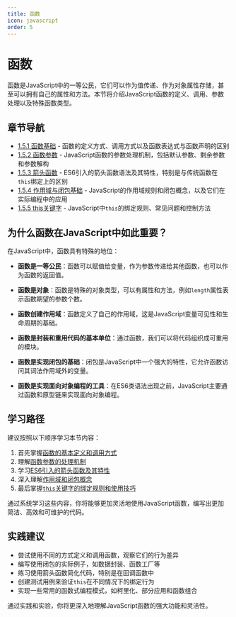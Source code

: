 ```yaml
---
title: 函数
icon: javascript
order: 5
---
```


# 函数

函数是JavaScript中的一等公民，它们可以作为值传递、作为对象属性存储，甚至可以拥有自己的属性和方法。本节将介绍JavaScript函数的定义、调用、参数处理以及特殊函数类型。

## 章节导航

- [1.5.1 函数基础](./1.5.1-函数基础.md) - 函数的定义方式、调用方式以及函数表达式与函数声明的区别
- [1.5.2 函数参数](./1.5.2-函数参数.md) - JavaScript函数的参数处理机制，包括默认参数、剩余参数和参数解构
- [1.5.3 箭头函数](./1.5.3-箭头函数.md) - ES6引入的箭头函数语法及其特性，特别是与传统函数在`this`绑定上的区别
- [1.5.4 作用域与闭包基础](./1.5.4-作用域与闭包基础.md) - JavaScript的作用域规则和闭包概念，以及它们在实际编程中的应用
- [1.5.5 this关键字](./1.5.5-this关键字.md) - JavaScript中`this`的绑定规则、常见问题和控制方法

## 为什么函数在JavaScript中如此重要？

在JavaScript中，函数具有特殊的地位：

- **函数是一等公民**：函数可以赋值给变量，作为参数传递给其他函数，也可以作为函数的返回值。

- **函数是对象**：函数是特殊的对象类型，可以有属性和方法，例如`length`属性表示函数期望的参数个数。

- **函数创建作用域**：函数定义了自己的作用域，这是JavaScript变量可见性和生命周期的基础。

- **函数是封装和重用代码的基本单位**：通过函数，我们可以将代码组织成可重用的模块。

- **函数是实现闭包的基础**：闭包是JavaScript中一个强大的特性，它允许函数访问其词法作用域外的变量。

- **函数是实现面向对象编程的工具**：在ES6类语法出现之前，JavaScript主要通过函数和原型链来实现面向对象编程。

## 学习路径

建议按照以下顺序学习本节内容：

1. 首先掌握[函数的基本定义和调用方式](./1.5.1-函数基础.md)
2. 理解[函数参数的处理机制](./1.5.2-函数参数.md)
3. 学习[ES6引入的箭头函数及其特性](./1.5.3-箭头函数.md)
4. 深入理解[作用域和闭包概念](./1.5.4-作用域与闭包基础.md)
5. 最后掌握[`this`关键字的绑定规则和使用技巧](./1.5.5-this关键字.md)

通过系统学习这些内容，你将能够更加灵活地使用JavaScript函数，编写出更加简洁、高效和可维护的代码。

## 实践建议

- 尝试使用不同的方式定义和调用函数，观察它们的行为差异
- 编写使用闭包的实际例子，如数据封装、函数工厂等
- 练习使用箭头函数简化代码，特别是在回调函数中
- 创建测试用例来验证`this`在不同情况下的绑定行为
- 实现一些常用的函数式编程模式，如柯里化、部分应用和函数组合

通过实践和实验，你将更深入地理解JavaScript函数的强大功能和灵活性。